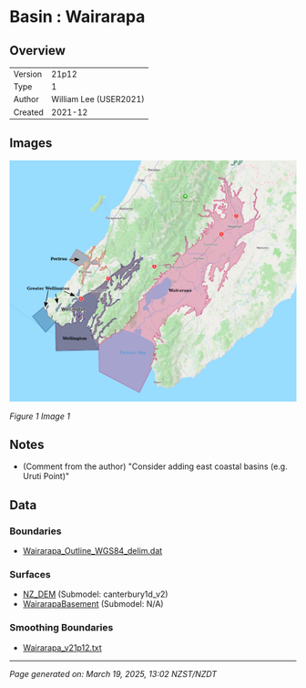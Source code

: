 # Basin : Wairarapa

## Overview
|         |                     |
|---------|---------------------|
| Version | 21p12           |
| Type    | 1        |
| Author  | William Lee (USER2021)            |
| Created | 2021-12           |


## Images
![](../images/basins/NI_south.png)

*Figure 1 Image 1*


## Notes
- (Comment from the author) "Consider adding east coastal basins (e.g. Uruti Point)"

## Data
### Boundaries
- [Wairarapa_Outline_WGS84_delim.dat](https://github.com/ucgmsim/Velocity-Model/tree/main/Data/Basins/Wairarapa/v21p12/Wairarapa_Outline_WGS84_delim.dat)

### Surfaces
- [NZ_DEM](https://github.com/ucgmsim/Velocity-Model/tree/main/Data/DEM/NZ_DEM_HD.in) (Submodel: canterbury1d_v2)
- [WairarapaBasement](https://github.com/ucgmsim/Velocity-Model/tree/main/Data/Basins/Wairarapa/v21p12/Wairarapa_Surface_Export.in) (Submodel: N/A)

### Smoothing Boundaries
- [Wairarapa_v21p12.txt](https://github.com/ucgmsim/Velocity-Model/tree/main/Data/Boundaries/Smoothing/Wairarapa_v21p12.txt)

---
*Page generated on: March 19, 2025, 13:02 NZST/NZDT*
